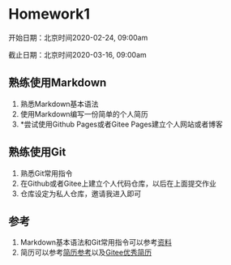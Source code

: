 # Homework1

开始日期：北京时间2020-02-24, 09:00am

截止日期：北京时间2020-03-16, 09:00am

## 熟练使用Markdown

1. 熟悉Markdown基本语法
2. 使用Markdown编写一份简单的个人简历
3. *尝试使用Github Pages或者Gitee Pages建立个人网站或者博客

## 熟练使用Git

1. 熟悉Git常用指令
2. 在Github或者Gitee上建立个人代码仓库，以后在上面提交作业
3. 仓库设定为私人仓库，邀请我进入即可

## 参考

1. Markdown基本语法和Git常用指令可以参考[资料](../resource/resource.md)
2. 简历可以参考[简历参考](./hw1/sample.md)以及[Gitee优秀简历](https://gitee.com/cool-resume)